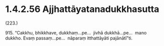 # 1.4.2.56 Ajjhattāyatanadukkhasutta

(223.)

915\. “Cakkhu, bhikkhave, dukkhaṃ…pe…  jivhā dukkhā…pe…  mano dukkho. Evaṃ passaṃ…pe…  nāparaṃ itthattāyāti pajānātī”ti.
